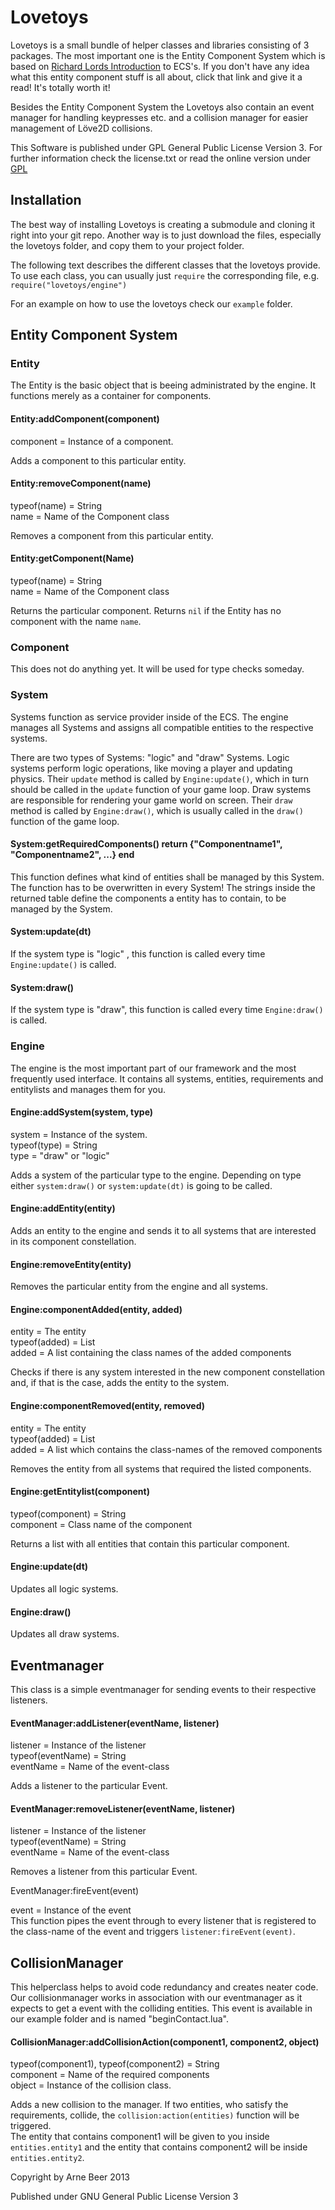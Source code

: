# Lovetoys

Lovetoys is a small bundle of helper classes and libraries consisting of 3 packages. The most important one is the Entity Component System which is based on [Richard Lords Introduction](http://www.richardlord.net/blog/what-is-an-entity-framework) to ECS's. If you don't have any idea what this entity component stuff is all about, click that link and give it a read! It's totally worth it!

Besides the Entity Component System the Lovetoys also contain an event manager for handling keypresses etc. and a collision manager for easier management of Löve2D collisions.

This Software is published under GPL General Public License Version 3.
For further information check the license.txt or read the online version under [GPL](http://www.gnu.org/licenses/gpl.txt)

## Installation

The best way of installing Lovetoys is creating a submodule and cloning it right into your git repo. 
Another way is to just download the files, especially the lovetoys folder, and copy them to your project folder.

The following text describes the different classes that the lovetoys provide. To use each class, you can usually just `require` the corresponding file, e.g. `require("lovetoys/engine")`

For an example on how to use the lovetoys check our `example` folder.

## Entity Component System
    
### Entity

The Entity is the basic object that is beeing administrated by the engine. It functions merely as a container for components.

#### Entity:addComponent(component)

component = Instance of a component.

Adds a component to this particular entity. 

#### Entity:removeComponent(name)

typeof(name) = String  
name = Name of the Component class  

Removes a component from this particular entity.  
    
#### Entity:getComponent(Name)

typeof(name) = String  
name = Name of the Component class

Returns the particular component. Returns `nil` if the Entity has no component with the name `name`.

### Component

This does not do anything yet. It will be used for type checks someday.

### System

Systems function as service provider inside of the ECS. The engine manages all Systems and assigns all compatible entities to the respective systems.

There are two types of Systems: "logic" and "draw" Systems. Logic systems perform logic operations, like moving a player and updating physics. Their `update` method is called by `Engine:update()`, which in turn should be called in the `update` function of your game loop.
Draw systems are responsible for rendering your game world on screen. Their `draw` method is called by `Engine:draw()`, which is usually called in the `draw()` function of the game loop.

#### System:getRequiredComponents() return {"Componentname1", "Componentname2", ...} end 

This function defines what kind of entities shall be managed by this System. The function has to be overwritten in every System!  The strings inside the returned table define the components a entity has to contain, to be managed by the System.

#### System:update(dt) 

If the system type is "logic" , this function is called every time `Engine:update()` is called.

#### System:draw() 

If the system type is "draw", this function is called every time `Engine:draw()` is called.

### Engine

The engine is the most important part of our framework and the most frequently used interface. It contains all systems, entities, requirements and entitylists and manages them for you.

#### Engine:addSystem(system, type)

system = Instance of the system.  
typeof(type) = String  
type = "draw" or "logic"

Adds a system of the particular type to the engine. Depending on type either `system:draw()` or `system:update(dt)` is going to be called.

#### Engine:addEntity(entity)

Adds an entity to the engine and sends it to all systems that are interested in its component constellation.

#### Engine:removeEntity(entity)

Removes the particular entity from the engine and all systems.

#### Engine:componentAdded(entity, added)

entity = The entity  
typeof(added) = List  
added = A list containing the class names of the added components

Checks if there is any system interested in the new component constellation and, if that is the case, adds the entity to the system.

#### Engine:componentRemoved(entity, removed)

entity = The entity  
typeof(added) = List  
added = A list which contains the class-names of the removed components

Removes the entity from all systems that required the listed components.

#### Engine:getEntitylist(component)

typeof(component) = String  
component = Class name of the component

Returns a list with all entities that contain this particular component.

#### Engine:update(dt)

Updates all logic systems.

#### Engine:draw()

Updates all draw systems.

## Eventmanager

This class is a simple eventmanager for sending events to their respective listeners.

#### EventManager:addListener(eventName, listener)

listener = Instance of the listener  
typeof(eventName) = String  
eventName = Name of the event-class  

Adds a listener to the particular Event.

#### EventManager:removeListener(eventName, listener)

listener = Instance of the listener  
typeof(eventName) = String  
eventName = Name of the event-class  

Removes a listener from this particular Event.

EventManager:fireEvent(event)

event = Instance of the event  
This function pipes the event through to every listener that is registered to the class-name of the event and triggers `listener:fireEvent(event)`.

## CollisionManager

This helperclass helps to avoid code redundancy and creates neater code.  
Our collisionmanager works in association with our eventmanager as it expects to get a event with the colliding entities. This event is available in our example folder and is named "beginContact.lua". 

#### CollisionManager:addCollisionAction(component1, component2, object)

typeof(component1), typeof(component2) = String  
component = Name of the required components  
object = Instance of the collision class.  

Adds a new collision to the manager. If two entities, who satisfy the requirements, collide, the `collision:action(entities)` function will be triggered.   
The entity that contains component1 will be given to you inside `entities.entity1` and the entity that contains component2 will be inside `entities.entity2`. 


Copyright by Arne Beer 2013  

Published under GNU General Public License Version 3  
